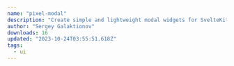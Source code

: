 ```yaml
---
name: "pixel-modal"
description: "Create simple and lightweight modal widgets for SvelteKit."
author: "Sergey Galaktionov"
downloads: 16
updated: "2023-10-24T03:55:51.618Z"
tags: 
  - ui
---
```

